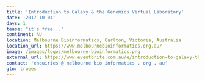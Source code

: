 ```yaml
---
title: 'Introduction to Galaxy & the Genomics Virtual Laboratory'
date: '2017-10-04'
days: 1
tease: "it's free..."
continent: AU
location: Melbourne Bioinformatics, Carlton, Victoria, Australia
location_url: https://www.melbournebioinformatics.org.au/
image: /images/logos/melbourne-bioinformatics.png
external_url: https://www.eventbrite.com.au/e/introduction-to-galaxy-the-genomics-virtual-laboratory-4-oct-registration-37299824780
contact: 'enquiries @ melbourne bio informatics . org . au'
gtn: truees
---
```

